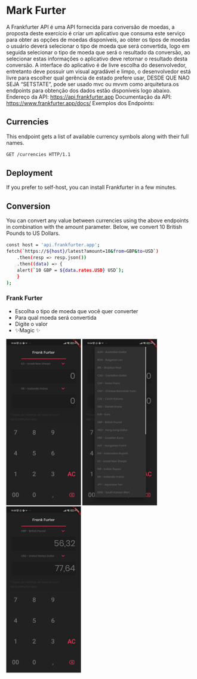 # Mark Furter

A Frankfurter API é uma API fornecida para conversão de moedas, a proposta deste exercício é criar um aplicativo que consuma este serviço para obter as opções de moedas disponíveis, ao obter os tipos de moedas o usuário deverá selecionar o tipo de moeda que será convertida, logo em seguida selecionar o tipo de moeda que será o resultado da conversão, ao selecionar estas informações o aplicativo deve retornar o resultado desta conversão. A interface do aplicativo é de livre escolha do desenvolvedor, entretanto deve possuir um visual agradável e limpo, o desenvolvedor está livre para escolher qual gerência de estado prefere usar, DESDE QUE NAO SEJA “SETSTATE”, pode ser usado mvc ou mvvm como arquitetura.os endpoints para obtenção dos dados estão disponíveis logo abaixo.
Endereço da API: https://api.frankfurter.app
Documentação da API: https://www.frankfurter.app/docs/
Exemplos dos Endpoints:

## Currencies
This endpoint gets a list of available currency symbols along with their full names.

```sh
GET /currencies HTTP/1.1
```

## Deployment
If you prefer to self-host, you can install Frankfurter in a few minutes.

## Conversion
You can convert any value between currencies using the above endpoints in combination with the amount parameter.
Below, we convert 10 British Pounds to US Dollars.

```sh
const host = 'api.frankfurter.app';
fetch(`https://${host}/latest?amount=10&from=GBP&to=USD`)
    .then(resp => resp.json())
    .then((data) => {
    alert(`10 GBP = ${data.rates.USD} USD`);
    }
);
```

### Frank Furter
- Escolha o tipo de moeda que você quer converter
- Para qual moeda será convertida
- Digite o valor
- ✨Magic ✨


<img src="https://github.com/araujo-alef/frank_furter_app/blob/main/assets/screenshot/converted_page.jpg" alt="drawing" width="200"/>  <img src="https://github.com/araujo-alef/frank_furter_app/blob/main/assets/screenshot/list_currency.jpg" alt="drawing" width="200"/>   <img src="https://github.com/araujo-alef/frank_furter_app/blob/main/assets/screenshot/converted_performed.jpg" alt="drawing" width="200"/>
